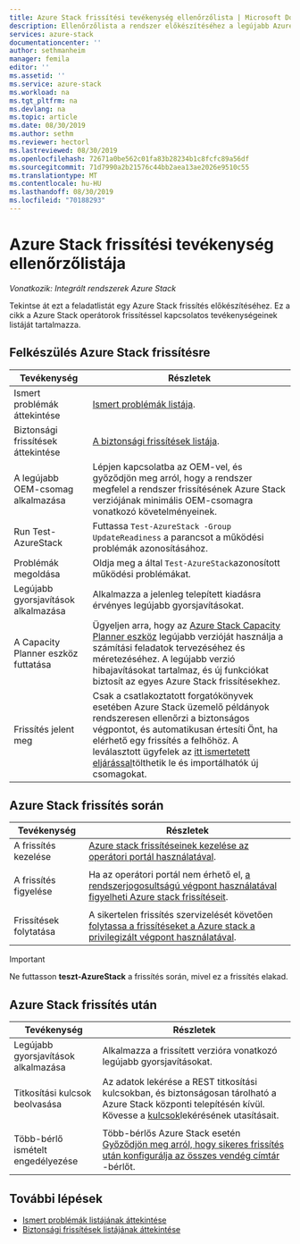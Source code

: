 ```yaml
---
title: Azure Stack frissítési tevékenység ellenőrzőlista | Microsoft Docs
description: Ellenőrzőlista a rendszer előkészítéséhez a legújabb Azure Stack frissítéshez.
services: azure-stack
documentationcenter: ''
author: sethmanheim
manager: femila
editor: ''
ms.assetid: ''
ms.service: azure-stack
ms.workload: na
ms.tgt_pltfrm: na
ms.devlang: na
ms.topic: article
ms.date: 08/30/2019
ms.author: sethm
ms.reviewer: hectorl
ms.lastreviewed: 08/30/2019
ms.openlocfilehash: 72671a0be562c01fa83b28234b1c8fcfc89a56df
ms.sourcegitcommit: 71d7990a2b21576c44bb2aea13ae2026e9510c55
ms.translationtype: MT
ms.contentlocale: hu-HU
ms.lasthandoff: 08/30/2019
ms.locfileid: "70188293"
---
```

# <a name="azure-stack-update-activity-checklist"></a>Azure Stack frissítési tevékenység ellenőrzőlistája

*Vonatkozik: Integrált rendszerek Azure Stack*

Tekintse át ezt a feladatlistát egy Azure Stack frissítés előkészítéséhez. Ez a cikk a Azure Stack operátorok frissítéssel kapcsolatos tevékenységeinek listáját tartalmazza.

## <a name="prepare-for-azure-stack-update"></a>Felkészülés Azure Stack frissítésre

| Tevékenység                     | Részletek                                                   |
|------------------------------|-----------------------------------------------------------|
| Ismert problémák áttekintése     | [Ismert problémák listája](azure-stack-release-notes-known-issues-1908.md).                |
| Biztonsági frissítések áttekintése | [A biztonsági frissítések listája](azure-stack-release-notes-security-updates.md).      |
| A legújabb OEM-csomag alkalmazása | Lépjen kapcsolatba az OEM-vel, és győződjön meg arról, hogy a rendszer megfelel a rendszer frissítésének Azure Stack verziójának minimális OEM-csomagra vonatkozó követelményeinek. |
| Run Test-AzureStack | Futtassa `Test-AzureStack -Group UpdateReadiness` a parancsot a működési problémák azonosításához. |
| Problémák megoldása | Oldja meg a által `Test-AzureStack`azonosított működési problémákat. |
| Legújabb gyorsjavítások alkalmazása | Alkalmazza a jelenleg telepített kiadásra érvényes legújabb gyorsjavításokat. |
| A Capacity Planner eszköz futtatása | Ügyeljen arra, hogy az [Azure Stack Capacity Planner eszköz](azure-stack-capacity-planning-overview.md) legújabb verzióját használja a számítási feladatok tervezéséhez és méretezéséhez. A legújabb verzió hibajavításokat tartalmaz, és új funkciókat biztosít az egyes Azure Stack frissítésekhez. |
| Frissítés jelent meg | Csak a csatlakoztatott forgatókönyvek esetében Azure Stack üzemelő példányok rendszeresen ellenőrzi a biztonságos végpontot, és automatikusan értesíti Önt, ha elérhető egy frissítés a felhőhöz. A leválasztott ügyfelek az [itt ismertetett eljárással](azure-stack-apply-updates.md)tölthetik le és importálhatók új csomagokat. |

## <a name="during-azure-stack-update"></a>Azure Stack frissítés során

| Tevékenység | Részletek |
|--------------------|------------------------------------------------------------------------------------------------------|
| A frissítés kezelése |[Azure stack frissítéseinek kezelése az operátori portál használatával](azure-stack-updates.md). |
|  |  |
| A frissítés figyelése | Ha az operátori portál nem érhető el, [a rendszerjogosultságú végpont használatával figyelheti Azure stack frissítéseit](azure-stack-monitor-update.md). |
|  |  |
| Frissítések folytatása | A sikertelen frissítés szervizelését követően [folytassa a frissítéseket a Azure stack a privilegizált végpont használatával](azure-stack-monitor-update.md). |

> [!Important]  
> Ne futtasson **teszt-AzureStack** a frissítés során, mivel ez a frissítés elakad.

## <a name="after-azure-stack-update"></a>Azure Stack frissítés után

| Tevékenység | Részletek |
|--------------------------|----------------------------------------------------------------------------------------------------------------------------------------------------------------|
| Legújabb gyorsjavítások alkalmazása | Alkalmazza a frissített verzióra vonatkozó legújabb gyorsjavításokat. |
| Titkosítási kulcsok beolvasása | Az adatok lekérése a REST titkosítási kulcsokban, és biztonságosan tárolható a Azure Stack központi telepítésén kívül. Kövesse a [kulcsok](azure-stack-security-bitlocker.md)lekérésének utasításait. |
|  |  |
| Több-bérlő ismételt engedélyezése | Több-bérlős Azure Stack esetén [Győződjön meg arról, hogy sikeres frissítés után konfigurálja az összes vendég címtár](azure-stack-enable-multitenancy.md#configure-guest-directory) -bérlőt. |

## <a name="next-steps"></a>További lépések

- [Ismert problémák listájának áttekintése](azure-stack-release-notes-known-issues-1908.md)
- [Biztonsági frissítések listájának áttekintése](azure-stack-release-notes-security-updates.md)
